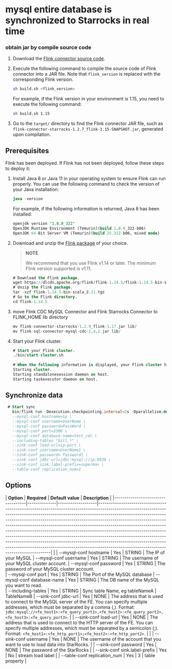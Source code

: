 # mysql entire database is synchronized to Starrocks in real time

### obtain jar by compile source code

1. Download the [Flink connector source code](https://github.com/StarRocks/starrocks-connector-for-apache-flink).
2. Execute the following command to compile the source code of Flink connector into a JAR file. Note that `flink_version` is replaced with the corresponding Flink version.

      ```bash
      sh build.sh <flink_version>
      ```

   For example, if the Flink version in your environment is 1.15, you need to execute the following command:

      ```bash
      sh build.sh 1.15
      ```

3. Go to the `target/` directory to find the Flink connector JAR file, such as `flink-connector-starrocks-1.2.7_flink-1.15-SNAPSHOT.jar`, generated upon compilation.


## Prerequisites

Flink has been deployed. If Flink has not been deployed, follow these steps to deploy it:

1. Install Java 8 or Java 11 in your operating system to ensure Flink can run properly. You can use the following command to check the version of your Java installation:

   ```SQL
   java -version
   ```

   For example, if the following information is returned, Java 8 has been installed:

   ```SQL
   openjdk version "1.8.0_322"
   OpenJDK Runtime Environment (Temurin)(build 1.8.0_322-b06)
   OpenJDK 64-Bit Server VM (Temurin)(build 25.322-b06, mixed mode)
   ```

2. Download and unzip the [Flink package](https://flink.apache.org/downloads.html) of your choice.

   > **NOTE**
   >
   > We recommend that you use Flink v1.14 or later. The minimum Flink version supported is v1.11.

   ```SQL
   # Download the Flink package.
   wget https://dlcdn.apache.org/flink/flink-1.14.5/flink-1.14.5-bin-scala_2.11.tgz
   # Unzip the Flink package.
   tar -xzf flink-1.14.5-bin-scala_2.11.tgz
   # Go to the Flink directory.
   cd flink-1.14.5
   ```

3. move Flink CDC MySQL Connector and Flink Starrocks Connector to FLINK_HOME lib directory
    ```SQL
   mv flink-connector-starrocks-1.2.9_flink-1.17.jar lib/
   mv flink-sql-connector-mysql-cdc-2.4.2.jar lib/ 
    ```

4. Start your Flink cluster.

   ```SQL
   # Start your Flink cluster.
   ./bin/start-cluster.sh
         
   # When the following information is displayed, your Flink cluster has successfully started:
   Starting cluster.
   Starting standalonesession daemon on host.
   Starting taskexecutor daemon on host.
   ```

## Synchronize data
   ```SQL
    # Start sync
      bin/flink run -Dexecution.checkpointing.interval=2s -Dparallelism.default=1 -c com.starrocks.connector.flink.cdc.StarRocksCdcTools lib/flink-connector-starrocks-1.2.9_flink-1.17-SNAPSHOT.jar mysql-sync-database-starrocks  --database test_cdc \
      --mysql-conf hostname=ip \
      --mysql-conf username=UserName \
      --mysql-conf password=PassWord \
      --mysql-conf port=3306 \
      --mysql-conf database-name=test_cdc \
      --including-tables "bill.*" \
      --sink-conf load-url=ip:port \
      --sink-conf username=UserName1 \
      --sink-conf password= Password1 \
      --sink-conf jdbc-url=jdbc:mysql://ip:9030 \
      --sink-conf sink.label-prefix=superman \
      --table-conf replication_num=1
   ```

## Options

| **Option**                        | **Required** | **Default value** | **Description**                                                                                                                                                                                                                                                                                                                                                                                                                                                                                                                                                                                                                                                                                       |
|-----------------------------------|--------------|-------------------|-------------------------------------------------------------------------------------------------------------------------------------------------------------------------------------------------------------------------------------------------------------------------------------------------------------------------------------------------------------------------------------------------------------------------------------------------------------------------------------------------------------------------------------------------------------------------------------------------------------------------------------------------------------------------------------------------------|                                                                                                                                                                                                                                                                                                                                                                                                                                                                                                                                                                                                                      |
| --mysql-conf hostname             | Yes          | STRING            | The IP of your MySQL 
| --mysql-conf username             | Yes          | STRING            | The username of your MySQL cluster account. 
| --mysql-conf password             | Yes          | STRING            | The password of your MySQL cluster account.              
| --mysql-conf port                 | Yes          | STRING            | The Port of the MySQL database 
| --mysql-conf database-name        | Yes          | STRING            | The DB name of the MySQL you want to read.            
| --including-tables                | Yes          | STRING            | Sync table Name, eg tableNameA | TableNameB 
| --sink-conf jdbc-url              | Yes          | NONE              | The address that is used to connect to the MySQL server of the FE. You can specify multiple addresses, which must be separated by a comma (,). Format: `jdbc:mysql://<fe_host1>:<fe_query_port1>,<fe_host2>:<fe_query_port2>,<fe_host3>:<fe_query_port3>`.                                                                                                                                                                                                                                                                                                                                                                                                                                                                                                                                                                                   |
| --sink-conf load-url              | Yes          | NONE              | The address that is used to connect to the HTTP server of the FE. You can specify multiple addresses, which must be separated by a semicolon (;). Format: `<fe_host1>:<fe_http_port1>;<fe_host2>:<fe_http_port2>`.                                                                                                                                                                                                                                                                                                                                                                                                                                                                                                         |                                                                                                                                                                                                                                       |
| --sink-conf username              | Yes          | NONE              | The username of the account that you want to use to load data into StarRocks.                                                                                                                                                                                                                                                                                                                                                                                                                                                                                                                                                                                                                       |
| --sink-conf password              | Yes          | NONE              | The password of the StarRocks                                                                                                                                                                                                                                                                                                                                                                                                                                                                                                                                                                                                                                                               |
| --sink-conf sink.label-prefix     | Yes          | No                | stream load label                                                                                                                                                                                                                                                                                                                                                               |
| --table-conf replication_num      | Yes          | 3                 | table property                                                                                                                                                                                                                 |

